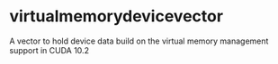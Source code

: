 # virtualmemorydevicevector
A vector to hold device data build on the virtual memory management support in CUDA 10.2
